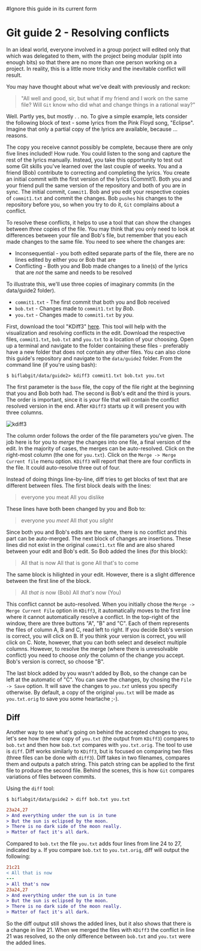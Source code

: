 #Ignore this guide in its current form
# Git guide 2 - Resolving conflicts

In an ideal world, everyone involved in a group porject will edited only that which was delegated to them, with the project being modular (split into enough bits) so that there are no more than one person working on a project. In reality, this is a little more tricky and the inevitable conflict will result.  

You may have thought about what we've dealt with previously and reckon: 

> "All well and good, sir, but what if my friend and I work on the same file? Will ``Git`` know who did what and change things in a rational way?"

Well.  Partly yes, but mostly . . no. To give a simple example, lets consider the following block of text - some lyrics from the Pink Floyd song, "Eclipse".  Imagine that only a partial copy of the lyrics are available, because ... reasons.

The copy you receive cannot possibly be complete, because there are only five lines included! How rude. You could listen to the song and capture the rest of the lyrics manually.  Instead, you take this opportunity to test out some Git skills you've learned over the last couple of weeks.  You and a friend (Bob) contribute to correcting and completing the lyrics.  You create an initial commit with the first version of the lyrics (Commit1). Both you and your friend pull the same version of the repository and both of you are in sync.  The initial commit, ``Commit1``.  Bob and you edit your respective copies of ``commit1.txt`` and commit the changes. Bob ``pushes`` his changes to the repository before you, so when you try to do it, ``Git`` complains about a conflict.  

To resolve these conflicts, it helps to use a tool that can show the changes between _three_ copies of the file.  You may think that you only need to look at differences between your file and Bob's file, but remember that you each made changes to the same file. You need to see where the changes are:

 * Inconsequential - you both edited separate parts of the file, there are no lines edited by either you or Bob that are 
 * Conflicting - Both you and Bob made changes to a line(s) of the lyrics that are _not_ the same and needs to be resolved

To illustrate this, we'll use three copies of imaginary commits (in the data/guide2 folder).  

 * ``commit1.txt`` - The first commit that both you and Bob received
 * ``bob.txt`` - Changes made to ``commit1.txt`` by *Bob*.
 * ``you.txt`` - Changes made to ``commit1.txt`` by *you*.


First, download the tool "KDiff3" [here](https://sourceforge.net/projects/kdiff3/files/latest/download). This tool will help with the visualization and resolving conflicts in the edit.  Download the respective files, ``commit1.txt``, ``bob.txt`` and ``you.txt`` to a location of your choosing. Open up a terminal and navigate to the folder containing these files - preferably have a new folder that does not contain any other files.  You can also clone this guide's repository and navigate to the ``data/guide2`` folder.  From the command line (if you're using bash):

```shell
$ biflabgit/data/guide2> kdiff3 commit1.txt bob.txt you.txt
```

The first parameter is the ``base`` file, the copy of the file right at the beginning that you and Bob both had. The second is Bob's edit and the third is yours.  The order is important, since it is _your_ file that will contain the conflict resolved version in the end. After ``KDiff3`` starts up it will present you with three columns. 

![kdiff3](images/guide3_kdiff3.png)

The column order follows the order of the file parameters you've given.  The job here is for you to _merge_ the changes into one file, a final version of the edit.  In the majority of cases, the merges can be auto-resolved.  Click on the right-most column (the one for ``you.txt``). Click on the ``Merge -> Merge Current file`` menu option.  ``KDiff3`` will report that there are four conflicts in the file. It could auto-resolve three out of four. 

Instead of doing things line-by-line, diff tries to get blocks of text that are different between files.  The first block deals with the lines:

> everyone you meat
> All you dislike

These lines have both been changed by you and Bob to:

> everyone you *meet*
> All *that* you *slight*

Since both you and Bob's edits are the same, there is no conflict and this part can be auto-merged. The next block of changes are insertions.  These lines did not exist in the original ``commit1.txt`` file and are also shared between your edit and Bob's edit.  So Bob added the lines (for this block):

> All that is now
> All that is gone
> All that's to come

The same block is hilighted in your edit.  However, there is a slight difference between the first line of the block.

> All *that is* now (Bob)
> All *that's* now (You)

This conflict cannot be auto-resolved. When you initially chose the ``Merge -> Merge Current File`` option in ``KDiff3``, it automatically moves to the first line where it cannot automatically resolve a conflict. In the top-right of the window, there are three buttons "A", "B" and "C". Each of them represents the files of column A, B and C, read left to right. If you decide Bob's version is correct, you will click on B.  If you think your version is correct, you will click on C.  Note, however, that you can both select and deselect multiple columns.  However, to resolve the merge (where there is unresolvable conflict) you need to choose _only_ the column of the change you accept.  Bob's version is correct, so choose "B". 

The last block added by you wasn't added by Bob, so the change can be left at the automatic of "C".  You can save the changes, by chosing the ``File -> Save`` option.  It will save the changes to *``you.txt``* unless you specify otherwise.  By default, a copy of the original ``you.txt`` will be made as ``you.txt.orig`` to save you some heartache ;-).  


## Diff 

Another way to see what's going on behind the accepted changes to you, let's see how the new copy of ``you.txt`` (the output from ``KDiff3``) compares to ``bob.txt`` and then how ``bob.txt`` compares with ``you.txt.orig``.  The tool to use is ``diff``.  Diff works similarly to ``KDiff3``, but is focused on comparing two files (three files can be done with ``diff3``). Diff takes in two filenames, compares them and outputs a patch string.  This patch string can be applied to the first file to produce the second file.  Behind the scenes, this is how ``Git`` compares variations of files between commits. 

Using the ``diff`` tool:
```shell
$ biflabgit/data/guide2 > diff bob.txt you.txt
```
```diff
23a24,27
> And everything under the sun is in tune
> But the sun is eclipsed by the moon.
> There is no dark side of the moon really.
> Matter of fact it's all dark.
```

Compared to ``bob.txt`` the file ``you.txt`` adds four lines from line 24 to 27, indicated by ``a``. If you compare ``bob.txt`` to ``you.txt.orig``, diff will output the following:

```diff
21c21
< All that is now
---
> All that's now
23a24,27
> And everything under the sun is in tune
> But the sun is eclipsed by the moon.
> There is no dark side of the moon really.
> Matter of fact it's all dark.
```

So the diff output still shows the added lines, but it also shows that there is a change in line 21. When we merged the files with ``KDiff3`` the conflict in line 21 was resolved, so the only difference between ``bob.txt`` and ``you.txt`` were the added lines.  



